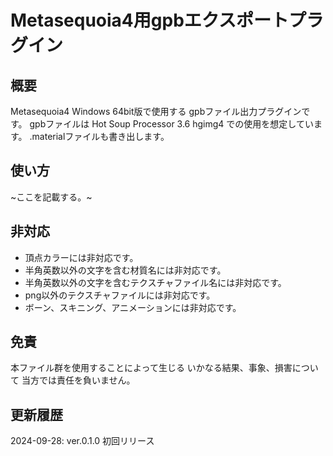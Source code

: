 # Metasequoia4用gpbエクスポートプラグイン

## 概要
 Metasequoia4 Windows 64bit版で使用する
gpbファイル出力プラグインです。
gpbファイルは Hot Soup Processor 3.6 hgimg4 での使用を想定しています。
.materialファイルも書き出します。


## 使い方
   ~ここを記載する。~
   

## 非対応
- 頂点カラーには非対応です。
- 半角英数以外の文字を含む材質名には非対応です。
- 半角英数以外の文字を含むテクスチャファイル名には非対応です。
- png以外のテクスチャファイルには非対応です。
- ボーン、スキニング、アニメーションには非対応です。


## 免責
 本ファイル群を使用することによって生じる
いかなる結果、事象、損害について
当方では責任を負いません。


## 更新履歴

2024-09-28: ver.0.1.0 初回リリース

